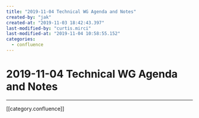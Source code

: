 ```yaml
---
title: "2019-11-04 Technical WG Agenda and Notes"
created-by: "jak"
created-at: "2019-11-03 18:42:43.397"
last-modified-by: "curtis.mirci"
last-modified-at: "2019-11-04 10:58:55.152"
categories:
  - confluence
---
```


# 2019-11-04 Technical WG Agenda and Notes


---

[[category.confluence]]
